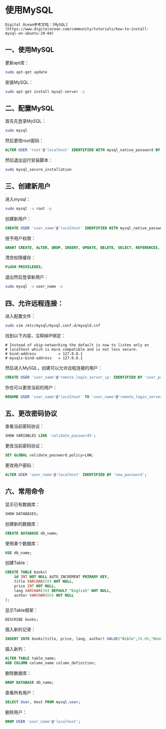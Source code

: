 # 使用MySQL

```admonish info
Digital Ocean参考文档：[MySQL](https://www.digitalocean.com/community/tutorials/how-to-install-mysql-on-ubuntu-20-04)
```

## 一、使用MySQL

更新apt库：

```bash
sudo apt-get update
```

安装MySQL：

```bash
sudo apt-get install mysql-server -y
```

## 二、配置MySQL

首先先登录MySQL：

```bash
sudo mysql
```

然后更改root密码：

```sql
ALTER USER 'root'@'localhost' IDENTIFIED WITH mysql_native_password BY 'your_new_password';
```

然后退出运行安装脚本：

```bash
sudo mysql_secure_installation
```

## 三、创建新用户

进入mysql：

```bash
sudo mysql -u root -p
```

创建新用户：

```sql
CREATE USER 'user_name'@'localhost' IDENTIFIED WITH mysql_native_password BY 'user_password';
```

授予用户权限：

```sql
GRANT CREATE, ALTER, DROP, INSERT, UPDATE, DELETE, SELECT, REFERENCES, RELOAD on *.* TO 'user_name'@'localhost' WITH GRANT OPTION;
```

清空权限缓存：

```sql
FLUSH PRIVILEGES;
```

退出然后登录新用户：

```bash
sudo mysql -u user_name -p
```

## 四、允许远程连接：

进入配置文件：

```bash
sudo vim /etc/mysql/mysql.conf.d/mysqld.cnf
```

找到以下内容，注释掉IP绑定：

```
# Instead of skip-networking the default is now to listen only on
# localhost which is more compatible and is not less secure.
# bind-address          = 127.0.0.1
# mysqlx-bind-address   = 127.0.0.1
```

然后进入MySQL，创建可以允许远程连接的用户：

```sql
CREATE USER 'user_name'@'remote_login_server_ip' IDENTIFIED BY 'user_password';
```

你也可以更改当前的用户：

```sql
RENAME USER 'user_name'@'localhost' TO 'user_name'@'remote_login_server_ip';
```

## 五、更改密码协议

查看当前密码协议：

```sql
SHOW VARIABLES LIKE 'validate_password%';
```

更改当前密码协议：

```sql
SET GLOBAL validate_password.policy=LOW;
```

更改用户密码：

```sql
ALTER USER 'user_name'@'localhost' IDENTIFIED BY 'new_password';
```

## 六、常用命令

显示已有数据库：

```sql
SHOW DATABASES;
```

创建新的数据库：

```sql
CREATE DATABASE db_name;
```

使用某个数据库：

```sql
USE db_name;
```

创建Table：

```sql
CREATE TABLE books(
    id INT NOT NULL AUTO_INCREMENT PRIMARY KEY,
    title VARCHAR(50) NOT NULL,
    price INT NOT NULL,
    lang VARCHAR(50) DEFAULT "English" NOT NULL,
    author VARCHAR(60) NOT NULL
);
```

显示Table框架：

```sql
DESCRIBE books;
```

插入新的记录：

```sql
INSERT INTO books(title, price, lang, author) VALUE("Bible",50.00,"Hindi","Jone");
```

插入新列：

```sql
ALTER TABLE table_name;
ADD COLUMN column_name column_definition;
```

删除数据库：

```sql
DROP DATABASE db_name;
```

查看所有用户：

```sql
SELECT User, Host FROM mysql.user;
```

删除用户：

```sql
DROP USER 'user_name'@'localhost';
```
